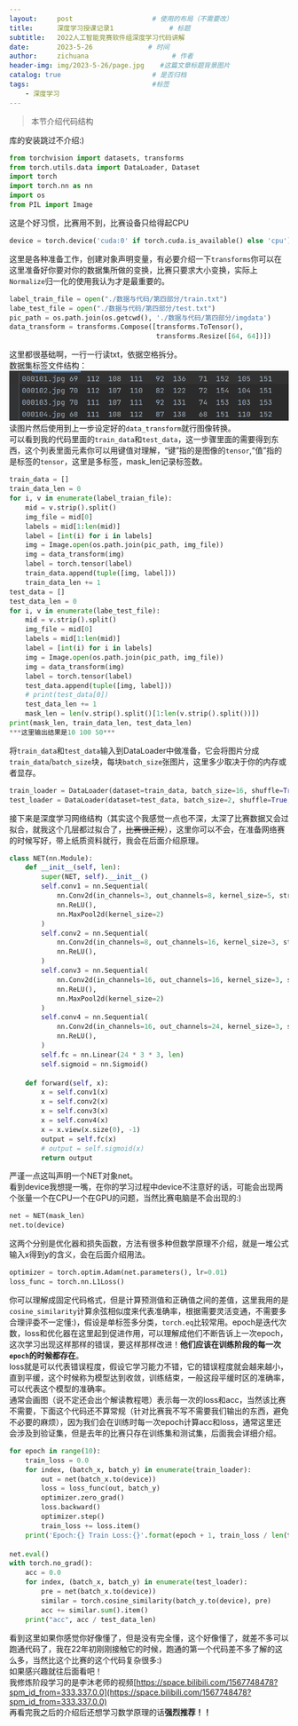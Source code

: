 ```yaml
---
layout:     post                    # 使用的布局（不需要改）
title:      深度学习授课记录1              # 标题 
subtitle:   2022人工智能竞赛软件组深度学习代码讲解
date:       2023-5-26              # 时间
author:     zichuana                     # 作者
header-img: img/2023-5-26/page.jpg    #这篇文章标题背景图片
catalog: true                       # 是否归档
tags:                               #标签
    - 深度学习
---
```

> 本节介绍代码结构  

库的安装跳过不介绍:)  
```python
from torchvision import datasets, transforms
from torch.utils.data import DataLoader, Dataset
import torch
import torch.nn as nn
import os
from PIL import Image
```
这是个好习惯，比赛用不到，比赛设备只给得起CPU  
```python
device = torch.device('cuda:0' if torch.cuda.is_available() else 'cpu')
```   
这里是各种准备工作，创建对象声明变量，有必要介绍一下`transforms`你可以在这里准备好你要对你的数据集所做的变换，比赛只要求大小变换，实际上`Normalize`归一化的使用我认为才是最重要的。  

```python
label_train_file = open("./数据与代码/第四部分/train.txt")
labe_test_file = open("./数据与代码/第四部分/test.txt")
pic_path = os.path.join(os.getcwd(), './数据与代码/第四部分/imgdata')
data_transform = transforms.Compose([transforms.ToTensor(),
                                     transforms.Resize([64, 64])])
```
这里都很基础啊，一行一行读txt，依据空格拆分。  
数据集标签文件结构：  
![image](/img/2023-5-26/a.png)  
读图片然后使用到上一步设定好的`data_transform`就行图像转换。  
可以看到我的代码里面的`train_data`和`test_data`，这一步骤里面的需要得到东西，这个列表里面元素你可以用键值对理解，“键”指的是图像的`tensor`,“值”指的是标签的`tensor`，这里是多标签，mask_len记录标签数。  
```python
train_data = []
train_data_len = 0
for i, v in enumerate(label_traian_file):
    mid = v.strip().split()
    img_file = mid[0]
    labels = mid[1:len(mid)]
    label = [int(i) for i in labels]
    img = Image.open(os.path.join(pic_path, img_file))
    img = data_transform(img)
    label = torch.tensor(label)
    train_data.append(tuple([img, label]))
    train_data_len += 1
test_data = []
test_data_len = 0
for i, v in enumerate(labe_test_file):
    mid = v.strip().split()
    img_file = mid[0]
    labels = mid[1:len(mid)]
    label = [int(i) for i in labels]
    img = Image.open(os.path.join(pic_path, img_file))
    img = data_transform(img)
    label = torch.tensor(label)
    test_data.append(tuple([img, label]))
    # print(test_data[0])
    test_data_len += 1
    mask_len = len(v.strip().split()[1:len(v.strip().split())])
print(mask_len, train_data_len, test_data_len)
***这里输出结果是10 100 50***
```
将`train_data`和`test_data`输入到DataLoader中做准备，它会将图片分成`train_data`/`batch_size`块，每块`batch_size`张图片，这里多少取决于你的内存或者显存。  
```python
train_loader = DataLoader(dataset=train_data, batch_size=16, shuffle=True, drop_last=True)
test_loader = DataLoader(dataset=test_data, batch_size=2, shuffle=True, drop_last=True)
```
接下来是深度学习网络结构（其实这个我感觉一点也不深，太深了比赛数据又会过拟合，就我这个几层都过拟合了，~~比赛很正规~~），这里你可以不会，在准备网络赛的时候写好，带上纸质资料就行，我会在后面介绍原理。  
```python
class NET(nn.Module):
    def __init__(self, len):
        super(NET, self).__init__()
        self.conv1 = nn.Sequential(
            nn.Conv2d(in_channels=3, out_channels=8, kernel_size=5, stride=2, padding=0),
            nn.ReLU(),
            nn.MaxPool2d(kernel_size=2)
        )
        self.conv2 = nn.Sequential(
            nn.Conv2d(in_channels=8, out_channels=16, kernel_size=3, stride=1, padding=0),
            nn.ReLU(),
        )
        self.conv3 = nn.Sequential(
            nn.Conv2d(in_channels=16, out_channels=16, kernel_size=3, stride=1, padding=0),
            nn.ReLU(),
            nn.MaxPool2d(kernel_size=2)
        )
        self.conv4 = nn.Sequential(
            nn.Conv2d(in_channels=16, out_channels=24, kernel_size=3, stride=1, padding=0),
            nn.ReLU(),
        )
        self.fc = nn.Linear(24 * 3 * 3, len)
        self.sigmoid = nn.Sigmoid()

    def forward(self, x):
        x = self.conv1(x)
        x = self.conv2(x)
        x = self.conv3(x)
        x = self.conv4(x)
        x = x.view(x.size(0), -1)
        output = self.fc(x)
        # output = self.sigmoid(x)
        return output
```
严谨一点这叫声明一个NET对象net。  
看到device我想提一嘴，在你的学习过程中device不注意好的话，可能会出现两个张量一个在CPU一个在GPU的问题，当然比赛电脑是不会出现的:)  
```python
net = NET(mask_len)
net.to(device)
```
这两个分别是优化器和损失函数，方法有很多种但数学原理不介绍，就是一堆公式输入x得到y的含义，会在后面介绍用法。  
```python
optimizer = torch.optim.Adam(net.parameters(), lr=0.01)
loss_func = torch.nn.L1Loss()
```
你可以理解成固定代码格式，但是计算预测值和正确值之间的差值，这里我用的是`cosine_similarity`计算余弦相似度来代表准确率，根据需要灵活变通，不需要多合理评委不一定懂:)，假设是单标签多分类，`torch.eq`比较常用。epoch是迭代次数，loss和优化器在这里起到促进作用，可以理解成他们不断告诉上一次epoch，这次学习出现这样那样的错误，要这样那样改进！**他们应该在训练阶段的每一次`epoch`的时候都存在**。  
loss就是可以代表错误程度，假设它学习能力不错，它的错误程度就会越来越小，直到平缓，这个时候称为模型达到收敛，训练结束，一般这段平缓时区的准确率，可以代表这个模型的准确率。  
通常会画图（说不定还会出个解读教程嗯）表示每一次的loss和acc，当然该比赛不需要，下面这个代码还不算常规（针对比赛我不写不需要我们输出的东西，避免不必要的麻烦），因为我们会在训练时每一次epoch计算acc和loss，通常这里还会涉及到验证集，但是去年的比赛只存在训练集和测试集，后面我会详细介绍。  
```python
for epoch in range(10):
    train_loss = 0.0
    for index, (batch_x, batch_y) in enumerate(train_loader):
        out = net(batch_x.to(device))
        loss = loss_func(out, batch_y)
        optimizer.zero_grad()
        loss.backward()
        optimizer.step()
        train_loss += loss.item()
    print('Epoch:{} Train Loss:{}'.format(epoch + 1, train_loss / len(train_loader)))

net.eval()
with torch.no_grad():
    acc = 0.0
    for index, (batch_x, batch_y) in enumerate(test_loader):
        pre = net(batch_x.to(device))
        similar = torch.cosine_similarity(batch_y.to(device), pre)
        acc += similar.sum().item()
    print("acc", acc / test_data_len)
```
看到这里如果你感觉你好像懂了，但是没有完全懂，这个好像懂了，就差不多可以跑通代码了，我在22年初刚刚接触它的时候，跑通的第一个代码差不多了解的这么多，当然比这个比赛的这个代码复杂很多:)  
如果感兴趣就往后面看吧！    
我修炼阶段学习的是李沐老师的视频[https://space.bilibili.com/1567748478?spm_id_from=333.337.0.0](https://space.bilibili.com/1567748478?spm_id_from=333.337.0.0)  
再看完我之后的介绍后还想学习数学原理的话**强烈推荐！！**  